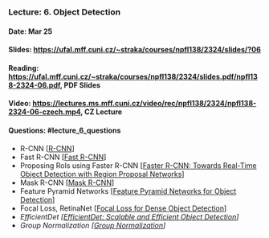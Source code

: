### Lecture: 6. Object Detection
#### Date: Mar 25
#### Slides: https://ufal.mff.cuni.cz/~straka/courses/npfl138/2324/slides/?06
#### Reading: https://ufal.mff.cuni.cz/~straka/courses/npfl138/2324/slides.pdf/npfl138-2324-06.pdf, PDF Slides
#### Video: https://lectures.ms.mff.cuni.cz/video/rec/npfl138/2324/npfl138-2324-06-czech.mp4, CZ Lecture
#### Questions: #lecture_6_questions

- R-CNN [[R-CNN](https://arxiv.org/abs/1504.08083)]
- Fast R-CNN [[Fast R-CNN](https://arxiv.org/abs/1504.08083)]
- Proposing RoIs using Faster R-CNN [[Faster R-CNN: Towards Real-Time Object Detection with Region Proposal Networks](https://arxiv.org/abs/1506.01497)]
- Mask R-CNN [[Mask R-CNN](https://arxiv.org/abs/1703.06870)]
- Feature Pyramid Networks [[Feature Pyramid Networks for Object Detection](https://arxiv.org/abs/1612.03144)]
- Focal Loss, RetinaNet [[Focal Loss for Dense Object Detection](https://arxiv.org/abs/1708.02002)]
- _EfficientDet [[EfficientDet: Scalable and Efficient Object Detection](https://arxiv.org/abs/1911.09070)]_
- _Group Normalization [[Group Normalization](https://arxiv.org/abs/1803.08494)]_

